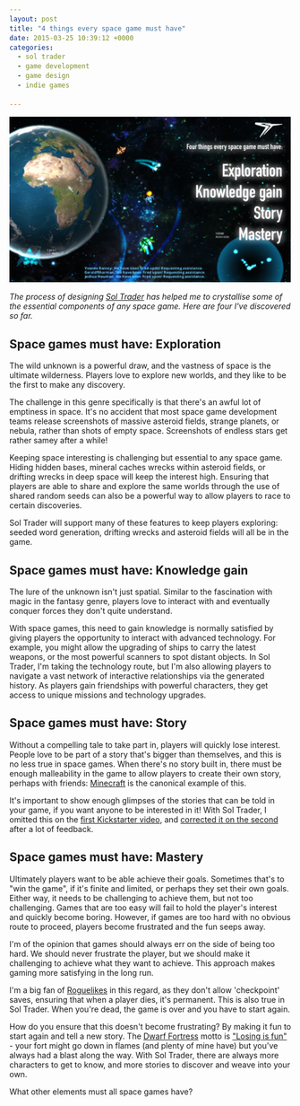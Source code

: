 ```yaml
---
layout: post
title: "4 things every space game must have"
date: 2015-03-25 10:39:12 +0000
categories:
  - sol trader
  - game development
  - game design
  - indie games

---
```


![4 things: exploration, knowledge gain, story, mastery](/files/4-things-space-game.jpg)

*The process of designing [Sol Trader](http://soltrader.net) has helped me to crystallise some of the essential components of any space game. Here are four I've discovered so far.*

## Space games must have: Exploration

The wild unknown is a powerful draw, and the vastness of space is the ultimate wilderness. Players love to explore new worlds, and they like to be the first to make any discovery.

The challenge in this genre specifically is that there's an awful lot of emptiness in space. It's no accident that most space game development teams release screenshots of massive asteroid fields, strange planets, or nebula, rather than shots of empty space. Screenshots of endless stars get rather samey after a while!

Keeping space interesting is challenging but essential to any space game. Hiding hidden bases, mineral caches wrecks within asteroid fields, or drifting wrecks in deep space will keep the interest high. Ensuring that players are able to share and explore the same worlds through the use of shared random seeds can also be a powerful way to allow players to race to certain discoveries.

Sol Trader will support many of these features to keep players exploring: seeded word generation, drifting wrecks and asteroid fields will all be in the game.

## Space games must have: Knowledge gain

The lure of the unknown isn't just spatial. Similar to the fascination with magic in the fantasy genre, players love to interact with and eventually conquer forces they don't quite understand.

With space games, this need to gain knowledge is normally satisfied by giving players the opportunity to interact with advanced technology. For example, you might allow the upgrading of ships to carry the latest weapons, or the most powerful scanners to spot distant objects. In Sol Trader, I'm taking the technology route, but I'm also allowing players to navigate a vast network of interactive relationships via the generated history. As players gain friendships with powerful characters, they get access to unique missions and technology upgrades.

## Space games must have: Story

Without a compelling tale to take part in, players will quickly lose interest. People love to be part of a story that's bigger than themselves, and this is no less true in space games. When there's no story built in, there must be enough malleability in the game to allow players to create their own story, perhaps with friends: [Minecraft](http://minecraft.org) is the canonical example of this.

It's important to show enough glimpses of the stories that can be told in your game, if you want anyone to be interested in it! With Sol Trader, I omitted this on the [first Kickstarter video](https://www.youtube.com/watch?v=HuC93DwNqKE&list=PLGQLg2DFLiGgdN8efqEOASRXTyMYa-1Zb&index=2), and [corrected it on the second](https://www.youtube.com/watch?v=legdoufEgms&list=PLGQLg2DFLiGgdN8efqEOASRXTyMYa-1Zb&index=1) after a lot of feedback.

## Space games must have: Mastery

Ultimately players want to be able achieve their goals. Sometimes that's to "win the game", if it's finite and limited, or perhaps they set their own goals. Either way, it needs to be challenging to achieve them, but not too challenging. Games that are too easy will fail to hold the player's interest and quickly become boring. However, if games are too hard with no obvious route to proceed, players become frustrated and the fun seeps away.

I'm of the opinion that games should always err on the side of being too hard. We should never frustrate the player, but we should make it challenging to achieve what they want to achieve. This approach makes gaming more satisfying in the long run.

I'm a big fan of [Roguelikes](http://en.wikipedia.org/wiki/Roguelike) in this regard, as they don't allow 'checkpoint' saves, ensuring that when a player dies, it's permanent. This is also true in Sol Trader. When you're dead, the game is over and you have to start again.

How do you ensure that this doesn't become frustrating? By making it fun to start again and tell a new story. The [Dwarf Fortress](http://www.bay12games.com/dwarves/) motto is ["Losing is fun"](http://dwarffortresswiki.org/index.php/DF2014:Losing) - your fort might go down in flames (and plenty of mine have) but you've always had a blast along the way. With Sol Trader, there are always more characters to get to know, and more stories to discover and weave into your own.

What other elements must all space games have?
